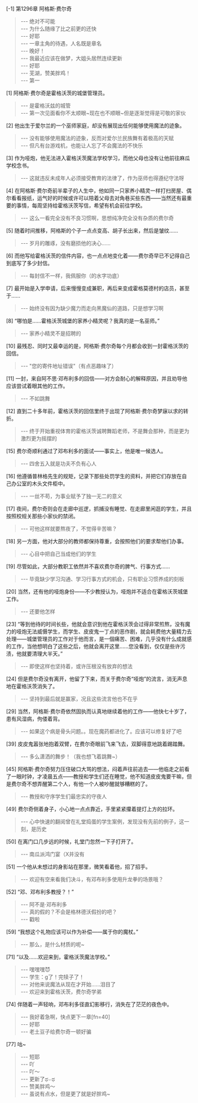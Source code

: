 
[-1] 第1296章 阿格斯·费尔奇
>--- 绝对不可能<br>
>--- 为什么随缘了比之前更的还快<br>
>--- 好耶<br>
>--- 一章主角的待遇，人名既是章名<br>
>--- 晚好！<br>
>--- 我最近应该在做梦，大姐头居然连续更新<br>
>--- 好耶<br>
>--- 芜湖，赞美胖鸡！<br>
>--- 第一<br>

[1] 阿格斯·费尔奇是霍格沃茨的城堡管理员。
>--- 是霍格沃兹的城管<br>
>--- 第一次见面看你不太顺眼~现在也不顺眼~但是逐渐觉得是可敬的家伙<br>

[2] 他出生于爱尔兰的一个巫师家庭，却没有展现出任何能够使用魔法的迹象。
>--- 没有能够使用魔法的迹象，反而对爱尔兰民族舞有着极高的天赋<br>
>--- 但凡有台游戏机，也能让人忘了不会魔法的不快乐<br>

[3] 作为哑炮，他无法进入霍格沃茨魔法学校学习，而他父母也没有让他前往麻瓜学校念书。
>--- 这就违反未成年人必须接受教育的法律了，作为巫师也得遵纪守法呀<br>

[4] 在阿格斯·费尔奇前半辈子的人生中，他如同一只家养小精灵一样打扫房屋、偶尔看看报纸，运气好的时候或许可以陪着父母去对角巷买些东西——当然还有最重要的事情，每周坚持给霍格沃茨写信，希望有机会前往学校。
>--- 这么一看完全没有不良习惯啊，思想纯净完全没有杂质的费尔奇<br>

[5] 随着时间推移，阿格斯的个子一点点变高、胡子长出来，然后是皱纹……
>--- 岁月的雕琢，没有磨损他的决心......<br>

[6] 而他写给霍格沃茨的信件内容，也一点点地变化着——费尔奇早已不记得自己到底写了多少封信。
>--- 每封信不一样，我佩服你（的水字功底）<br>

[7] 最开始是入学申请，后来慢慢变成兼职，再后来变成霍格莫德村的店员，甚至于……
>--- 始终没有因为缺少魔力而走向黑魔仙的道路，只是想学习啊<br>

[8] “哪怕是……霍格沃茨城堡的家养小精灵呢？我真的是一名巫师。”
>--- 家养小精灵不是招聘的<br>

[10] 最残忍、同时又最幸运的是，阿格斯·费尔奇每个月都会收到一封霍格沃茨的回信。
>--- "您的寄件地址错误"（有点恶趣味了）<br>

[11] 一封，来自阿不思·邓布利多的回信——对方会耐心的解释原因，并且劝导他应该尝试着眼其他的工作。
>--- 不如跳舞<br>

[12] 直到二十多年前，霍格沃茨的回信里终于出现了阿格斯·费尔奇梦寐以求的转折。
>--- 终于开始重视体育的霍格沃茨诚聘舞蹈老师，不是舞会那种，而是更为激烈更为摇摆的<br>

[15] 费尔奇顺利通过了邓布利多的面试——事实上，他是唯一候选人。
>--- 四舍五入就是功夫不负有心人<br>

[16] 他遵循普林格先生的规矩，记录下那些处罚学生的资料，并把它们存放在自己办公室的木头文件柜中。
>--- 一丝不苟，为事业赋予了独一无二的意义<br>

[17] 夜间，费尔奇则会在走廊中巡逻，抓捕没有睡觉、在走廊里闲逛的学生，并且按照校规关那些小家伙的禁闭。
>--- 可他这样就要熬夜了，不觉得辛苦嘛？<br>

[18] 另一方面，他对大部分的教师都保持尊重，会按照他们的要求帮他们办事。
>--- 心目中把自己当成他们的学生<br>

[19] 尽管如此，大部分教职工依然并不喜欢费尔奇的脾气、行事方式……
>--- 毕竟缺少学习沟通、学习行事方式的机会，只有职业习惯养成的刻板<br>

[20] 当然，还有他的哑炮身份——不少教授认为，哑炮并不适合在霍格沃茨城堡工作。
>--- 还要他怎样<br>

[23] “等到他待的时间长些，他就会意识到他在霍格沃茨会过得非常煎熬，没有魔力的哑炮无法威慑学生，而学生、皮皮鬼一丁点的恶作剧，就会耗费他大量精力去处理——城堡管理员的工作对于他而言，是一個痛苦、困难，几乎没有什么成就感的工作，当他想明白了这些之后，他就会离开这里……您没看到，仅仅是些许污渍，他就要清理大半天。”
>--- 即使这样也坚持着，或许压根没有放弃的想法<br>

[24] 但是费尔奇没有离开，他留了下来，而关于费尔奇“哑炮”的流言，消无声息地在霍格沃茨消失了。
>--- 坚持到最后就是赢家，况且这些流言他也不在乎<br>

[29] 当然，阿格斯·费尔奇依然固执而认真地继续着他的工作——他快七十岁了，患有风湿病，佝偻着背。
>--- 如果这个病是骨头问题。。现在魔药都进化了。应该可以修复好了吧<br>

[39] 皮皮鬼嚣张地抱着双臂，在费尔奇眼前飞来飞去，双脚得意地跳着踢踏舞。
>--- 多么潇洒的舞步！（我也想飞着跳舞~）<br>

[45] 阿格斯·费尔奇努力压住破口大骂的想法，闷着声往前追去——他临走之前看了一眼时钟，才凌晨五点——教授和学生们还在睡觉，他不知道皮皮鬼要干嘛，但是费尔奇不想弄醒第二个人，有他一个人被吵醒就够糟糕的了。
>--- 教授和守序学生们最忠实的守夜人<br>

[49] 费尔奇侧着身子，小心地一点点靠近，手里紧紧攥着提灯上方的拉环。
>--- 心中快速的翻阅曾在礼堂捣蛋的学生案例，发现没有先前的例子，这一刻，是历史<br>

[50] 在离门口几步远的时候，礼堂门忽然一下子打开了。
>--- 南瓜派鸿门宴（X并没有<br>

[51] 一个他从未想过的身影站在那里，微笑看着他，招了招手。
>--- 欢迎有空来看我们决斗，有邓布利多使用升龙拳的场景哦？<br>

[52] “邓、邓布利多教授？！”
>--- 阿不是·邓布利多<br>
>--- 真的假的？不会是格林德沃假扮的吧？<br>
>--- 戳啦<br>

[59] “我想这个礼物应该可以作为补偿——属于你的魔杖。”
>--- 那么，是什么材质的呢~<br>

[71] “以及……欢迎来到，霍格沃茨魔法学校。”
>--- 嘿嘿嘿😈<br>
>--- 学生：g了！完犊子了！<br>
>--- 对他来说魔法从现在才开始……泪目了<br>
>--- 欢迎来到霍格沃茨，费尔奇学弟<br>

[74] 伴随着一声轻响，邓布利多径直幻影移行，消失在了茫茫的夜色中。
>--- 我好着急啊，快点更下一章[fn=40]<br>
>--- 好耶<br>
>--- 老土豆子给费尔奇一顿好骗<br>

[77] 咕~
>--- 短耶<br>
>--- 吖<br>
>--- 吖～<br>
>--- 更新了ಥ⌣ಥ<br>
>--- 赞美胖鸡～<br>
>--- 虽说有点水，但是更了就是好胖鸡~<br>
